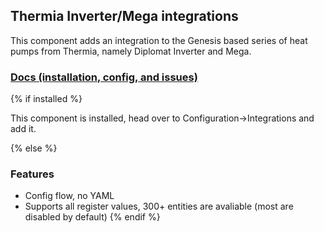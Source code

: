 ## Thermia Inverter/Mega integrations

This component adds an integration to the Genesis based series of heat pumps from Thermia, namely Diplomat Inverter and
Mega.

### [Docs (installation, config, and issues)](https://cjne.github.io/thermiagenesis)

{% if installed %}

This component is installed, head over to Configuration->Integrations and add it.

{% else %}
### Features

- Config flow, no YAML
- Supports all register values, 300+ entities are avaliable (most are disabled by default)
{% endif %}

